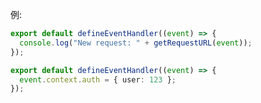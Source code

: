 例:

```ts [server/middleware/log.ts]
export default defineEventHandler((event) => {
  console.log("New request: " + getRequestURL(event));
});
```

```ts [server/middleware/auth.ts]
export default defineEventHandler((event) => {
  event.context.auth = { user: 123 };
});
```
